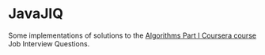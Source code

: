 JavaJIQ
=======

Some implementations of solutions to the [Algorithms Part I Coursera course](https://www.coursera.org/course/algs4partI) 
Job Interview Questions.
